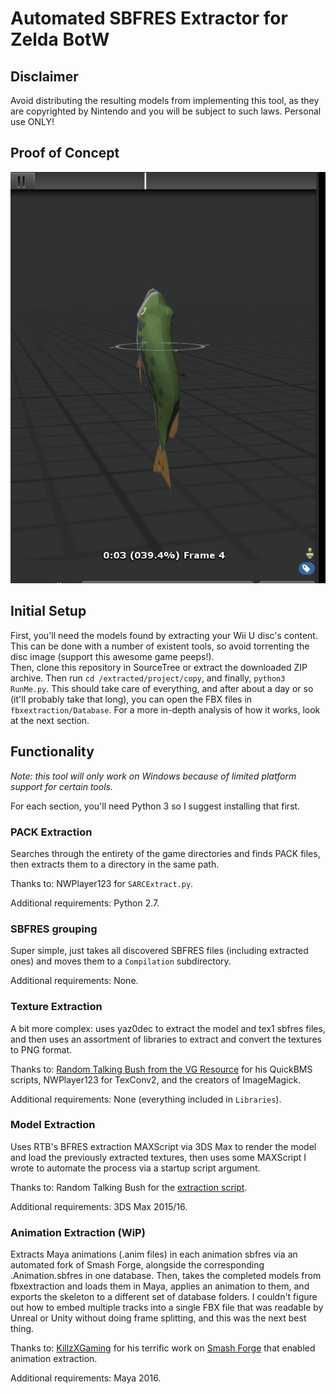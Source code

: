 # Automated SBFRES Extractor for Zelda BotW 

## Disclaimer 

Avoid distributing the resulting models from implementing this tool, as they are copyrighted by Nintendo and you will be subject to such laws.  Personal use ONLY!

## Proof of Concept 
<p align="center">
  <img src="proofofconcept/bassmoving.gif"/>
</p>


## Initial Setup 
First, you'll need the models found by extracting your Wii U disc's content.  This can be done with a number of existent tools, so avoid torrenting the disc image (support this awesome game peeps!).  
Then, clone this repository in SourceTree or extract the downloaded ZIP archive.  Then run `cd /extracted/project/copy`, and finally, `python3 RunMe.py`. This should take care of everything, and after about a day or so (it'll probably take that long), you can open the FBX files in `fbxextraction/Database`.  For a more in-depth analysis of how it works, look at the next section.  


## Functionality 
*Note: this tool will only work on Windows because of limited platform support for certain tools.*

For each section, you'll need Python 3 so I suggest installing that first.

### PACK Extraction 
Searches through the entirety of the game directories and finds PACK files, then extracts them to a directory in the same path.  

Thanks to: NWPlayer123 for `SARCExtract.py`.

Additional requirements: Python 2.7.

### SBFRES grouping
Super simple, just takes all discovered SBFRES files (including extracted ones) and moves them to a `Compilation` subdirectory.  

Additional requirements: None.

### Texture Extraction
A bit more complex: uses yaz0dec to extract the model and tex1 sbfres files, and then uses an assortment of libraries to extract and convert the textures to PNG format.  

Thanks to: [Random Talking Bush from the VG Resource](https://www.vg-resource.com/thread-29836.html) for his QuickBMS scripts, NWPlayer123 for TexConv2, and the creators of ImageMagick. 

Additional requirements: None (everything included in `Libraries`).  

### Model Extraction
Uses RTB's BFRES extraction MAXScript via 3DS Max to render the model and load the previously extracted textures, then uses some MAXScript I wrote to automate the process via a startup script argument.  

Thanks to: Random Talking Bush for the [extraction script](https://www.vg-resource.com/thread-29836.html).  

Additional requirements: 3DS Max 2015/16.  

### Animation Extraction (WiP)
Extracts Maya animations (.anim files) in each animation sbfres via an automated fork of Smash Forge, alongside the corresponding .Animation.sbfres in one database.  Then, takes the completed models from fbxextraction and loads them in Maya, applies an animation to them, and exports the skeleton to a different set of database folders.  I couldn't figure out how to embed multiple tracks into a single FBX file that was readable by Unreal or Unity without doing frame splitting, and this was the next best thing.  

Thanks to: [KillzXGaming](https://github.com/KillzXGaming) for his terrific work on [Smash Forge](https://github.com/jam1garner/Smash-Forge) that enabled animation extraction.  

Additional requirements: Maya 2016.  
